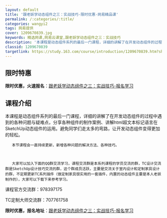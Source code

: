 ```yaml
---
layout: default
title: '跟老妖学动态组件之三：实战技巧-限时优惠-网易精品课'
permalink: /:categories/:title/
categories: wangyi2
tags: 网易提供
cover: 1209670839.jpg
keywords: 精选网课,网易云课堂,跟老妖学动态组件之三：实战技巧
description: '本课程是动态组件系列的最后一门课程，详细的讲解了在开发动态组件的过程中遇到的各种问题与疑难点，分享各种组件的制作案例、讲'
classid: 1209670839
targetlink: https://study.163.com/course/introduction/1209670839.htm?share=1&shareId=1025206652&utm_campaign=share&utm_medium=iphoneShare&utm_source=&utm_u=1025206652
---
```


## 限时特惠

**限时优惠，火速报名**：[跟老妖学动态组件之三：实战技巧-报名学习](https://study.163.com/course/introduction/1209670839.htm?share=1&shareId=1025206652&utm_campaign=share&utm_medium=iphoneShare&utm_source=&utm_u=1025206652)

## 课程介绍

本课程是动态组件系列的最后一门课程，详细的讲解了在开发动态组件的过程中遇到的各种问题与疑难点，分享各种组件的制作案例、讲解html超文本标记语言在SketchUp动态组件的运用。避免同学们走太多的弯路，让开发动态组件变得更加的轻松。

       本节课程会一直持续更新，新增各种问题的解决方法、各种技巧。



       大家可以加入下面的QQ群交流学习，课程交流群是本系列课程的学员交流的群，TC设计交流群是SketchUp设计技巧交流的群，这个群成员活跃，主要是交流关于室内设计和定制家具设计的群，不定期更新TC系列插件（做定制家具很实用的一套插件，内置的动态组件主要是本人老妖制作的），大家可以下载下来参考学习。



课程官方交流群：978397175

TC定制大师交流群：707761758

**限时优惠，报名地址**：[跟老妖学动态组件之三：实战技巧-报名学习](https://study.163.com/course/introduction/1209670839.htm?share=1&shareId=1025206652&utm_campaign=share&utm_medium=iphoneShare&utm_source=&utm_u=1025206652)

